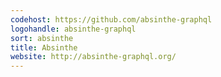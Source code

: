 ```yaml
---
codehost: https://github.com/absinthe-graphql
logohandle: absinthe-graphql
sort: absinthe
title: Absinthe
website: http://absinthe-graphql.org/
---
```

